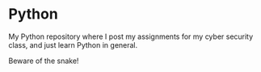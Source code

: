 # Python
My Python repository where I post my assignments for my cyber security class, and just learn Python in general.

Beware of the snake!
